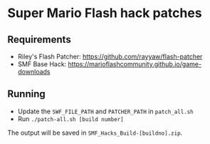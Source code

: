 # Super Mario Flash hack patches

## Requirements

- Riley's Flash Patcher: https://github.com/rayyaw/flash-patcher
- SMF Base Hack: https://marioflashcommunity.github.io/game-downloads

## Running

- Update the `SWF_FILE_PATH` and `PATCHER_PATH` in `patch_all.sh`
- Run `./patch-all.sh [build number]`

The output will be saved in `SMF_Hacks_Build-[buildno].zip`.
